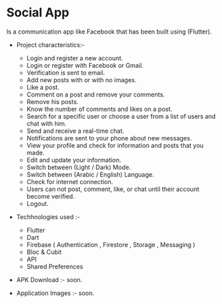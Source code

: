 <h1>Social App</h1>

Is a communication app like Facebook that has been built using (Flutter).<br>

- Project characteristics:-
  
  - Login and register a new account.
  - Login or register with Facebook or Gmail.
  - Verification is sent to email.
  - Add new posts with or with no images.
  - Like a post.
  - Comment on a post and remove your comments.
  - Remove his posts.
  - Know the number of comments and likes on a post.
  - Search for a specific user or choose a user from a list of users and chat with him.
  - Send and receive a real-time chat.
  - Notifications are sent to your phone about new messages.
  - View your profile and check for information and posts that you made.
  - Edit and update your information.
  - Switch between (Light / Dark) Mode.
  - Switch between (Arabic / English) Language.
  - Check for internet connection.
  - Users can not post, comment, like, or chat until their account become verified.
  - Logout.


- Techhnologies used :-

  - Flutter
  - Dart
  - Firebase ( Authentication , Firestore , Storage , Messaging )
  - Bloc & Cubit
  - API
  - Shared Preferences

- APK Download :- soon.

- Application Images :- soon.
